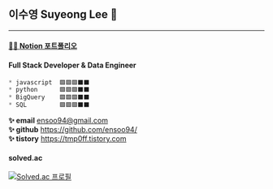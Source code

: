 ## 이수영 Suyeong Lee 👋
<hr/>

#### [👩‍💻 **Notion 포트폴리오**](https://www.notion.so/Suyeong-Lee-1caf529bf8a5414f96e6c9e2877ab9e7, "Notion Portfolio")

#### Full Stack Developer & Data Engineer
```SQL
* javascript  🟩🟩🟩⬛⬛
* python      🟩🟩🟩⬛⬛
* BigQuery    🟩🟩🟩⬛⬛
* SQL         🟩🟩🟩⬛⬛
```

**✨ email** <ensoo94@gmail.com> <br/>
**✨ github** <https://github.com/ensoo94/> <br/>
**✨ tistory** <https://tmp0ff.tistory.com> <br/>

#### solved.ac <br/>
[![Solved.ac
프로필](http://mazassumnida.wtf/api/v2/generate_badge?boj=ensoo94)](https://solved.ac/ensoo94)
